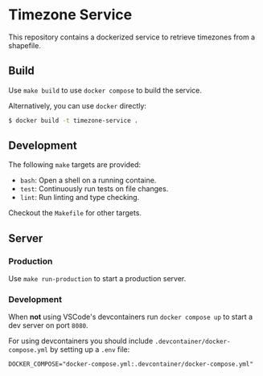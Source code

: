 # Timezone Service

This repository contains a dockerized service to retrieve timezones from a shapefile.

## Build

Use `make build` to use `docker compose` to build the service.

Alternatively, you can use `docker` directly:
```bash
$ docker build -t timezone-service .
```

## Development

The following `make` targets are provided:

- `bash`: Open a shell on a running containe.
- `test`: Continuously run tests on file changes.
- `lint`: Run linting and type checking.

Checkout the `Makefile` for other targets.

## Server

### Production
Use `make run-production` to start a production server.


### Development
When **not** using VSCode's devcontainers run `docker compose up` to start a dev server on port `8080`.

For using devcontainers you should include `.devcontainer/docker-compose.yml` by setting up a `.env` file:
```.env
DOCKER_COMPOSE="docker-compose.yml:.devcontainer/docker-compose.yml"
```
